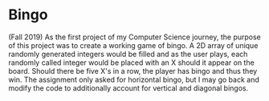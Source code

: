 # Bingo
(Fall 2019)
As the first project of my Computer Science journey, the purpose of this project was to create a working game of bingo. A 2D array of unique randomly generated integers would be filled and as the user plays, each randomly called integer would be placed with an X should it appear on the board. Should there be five X's in a row, the player has bingo and thus they win. The assignment only asked for horizontal bingo, but I may go back and modify the code to additionally account for vertical and diagonal bingos. 
